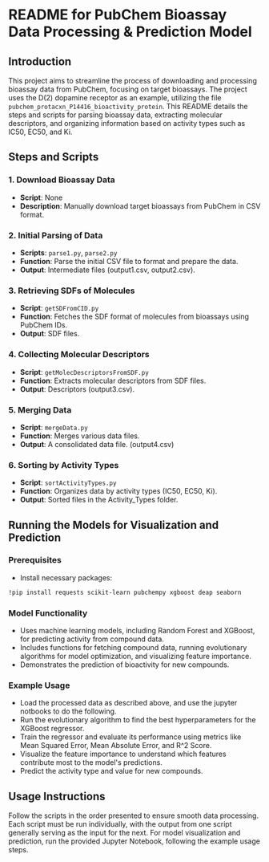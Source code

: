 # README for PubChem Bioassay Data Processing & Prediction Model

## Introduction

This project aims to streamline the process of downloading and processing bioassay data from PubChem, focusing on target bioassays. The project uses the D(2) dopamine receptor as an example, utilizing the file `pubchem_protacxn_P14416_bioactivity_protein`. This README details the steps and scripts for parsing bioassay data, extracting molecular descriptors, and organizing information based on activity types such as IC50, EC50, and Ki.

## Steps and Scripts

### 1. Download Bioassay Data
- **Script**: None
- **Description**: Manually download target bioassays from PubChem in CSV format.

### 2. Initial Parsing of Data
- **Scripts**: `parse1.py`, `parse2.py`
- **Function**: Parse the initial CSV file to format and prepare the data.
- **Output**: Intermediate files (output1.csv, output2.csv).

### 3. Retrieving SDFs of Molecules
- **Script**: `getSDFromCID.py`
- **Function**: Fetches the SDF format of molecules from bioassays using PubChem IDs.
- **Output**: SDF files.

### 4. Collecting Molecular Descriptors
- **Script**: `getMolecDescriptorsFromSDF.py`
- **Function**: Extracts molecular descriptors from SDF files.
- **Output**: Descriptors (output3.csv).

### 5. Merging Data
- **Script**: `mergeData.py`
- **Function**: Merges various data files.
- **Output**: A consolidated data file. (output4.csv)

### 6. Sorting by Activity Types
- **Script**: `sortActivityTypes.py`
- **Function**: Organizes data by activity types (IC50, EC50, Ki).
- **Output**: Sorted files in the Activity_Types folder.

## Running the Models for Visualization and Prediction

### Prerequisites
- Install necessary packages:

```bash
!pip install requests scikit-learn pubchempy xgboost deap seaborn
```

### Model Functionality
- Uses machine learning models, including Random Forest and XGBoost, for predicting activity from compound data.
- Includes functions for fetching compound data, running evolutionary algorithms for model optimization, and visualizing feature importance.
- Demonstrates the prediction of bioactivity for new compounds.

### Example Usage
- Load the processed data as described above, and use the jupyter notbooks to do the following.
- Run the evolutionary algorithm to find the best hyperparameters for the XGBoost regressor.
- Train the regressor and evaluate its performance using metrics like Mean Squared Error, Mean Absolute Error, and R^2 Score.
- Visualize the feature importance to understand which features contribute most to the model's predictions.
- Predict the activity type and value for new compounds.

## Usage Instructions

Follow the scripts in the order presented to ensure smooth data processing. Each script must be run individually, with the output from one script generally serving as the input for the next. For model visualization and prediction, run the provided Jupyter Notebook, following the example usage steps.
